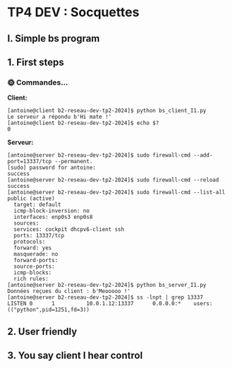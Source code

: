 # TP4 DEV : Socquettes

## I. Simple bs program

## 1. First steps

### 🌞 Commandes...

**Client:**
```
[antoine@client b2-reseau-dev-tp2-2024]$ python bs_client_I1.py 
Le serveur a répondu b'Hi mate !'
[antoine@client b2-reseau-dev-tp2-2024]$ echo $?
0
```

**Serveur:**
```
[antoine@server b2-reseau-dev-tp2-2024]$ sudo firewall-cmd --add-port=13337/tcp --permanent.
[sudo] password for antoine: 
success
[antoine@server b2-reseau-dev-tp2-2024]$ sudo firewall-cmd --reload
success
[antoine@server b2-reseau-dev-tp2-2024]$ sudo firewall-cmd --list-all
public (active)
  target: default
  icmp-block-inversion: no
  interfaces: enp0s3 enp0s8
  sources: 
  services: cockpit dhcpv6-client ssh
  ports: 13337/tcp
  protocols: 
  forward: yes
  masquerade: no
  forward-ports: 
  source-ports: 
  icmp-blocks: 
  rich rules: 
[antoine@server b2-reseau-dev-tp2-2024]$ python bs_server_I1.py 
Données reçues du client : b'Meooooo !'
[antoine@server b2-reseau-dev-tp2-2024]$ ss -lnpt | grep 13337
LISTEN 0      1          10.0.1.12:13337      0.0.0.0:*    users:(("python",pid=1251,fd=3))
```

## 2. User friendly

## 3. You say client I hear control